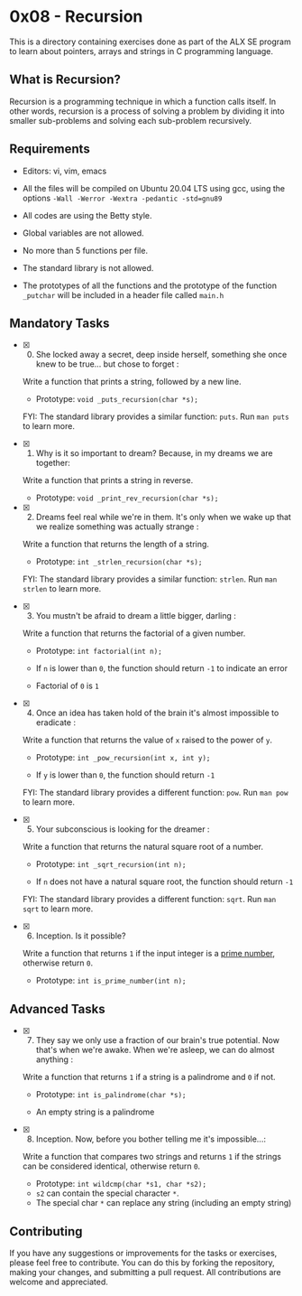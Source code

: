 # 0x08 - Recursion

This is a directory containing exercises done as part of the ALX SE program to learn about pointers, arrays and strings in C programming language.

## What is Recursion?

Recursion is a programming technique in which a function calls itself. In other words, recursion is a process of solving a problem by dividing it into smaller sub-problems and solving each sub-problem recursively.

## Requirements

-   Editors: vi, vim, emacs
    
-   All the files will be compiled on Ubuntu 20.04 LTS using gcc, using the options  `-Wall -Werror -Wextra -pedantic -std=gnu89`
    
-   All codes are using the Betty style.
    
-   Global variables are not allowed.
    
-   No more than 5 functions per file.
    
-   The standard library is not allowed.

-   The prototypes of all the functions and the prototype of the function  `_putchar`  will be included in a header file called  `main.h`
    

## Mandatory Tasks

- [x] 0. She locked away a secret, deep inside herself, something she once knew to be true... but chose to forget : 

	Write a function that prints a string, followed by a new line.

	-   Prototype:  `void _puts_recursion(char *s);`

	FYI: The standard library provides a similar function:  `puts`. Run  `man puts`  to learn more.

- [x] 1. Why is it so important to dream? Because, in my dreams we are together: 

	Write a function that prints a string in reverse.

	-   Prototype:  `void _print_rev_recursion(char *s);`

- [x] 2. Dreams feel real while we're in them. It's only when we wake up that we realize something was actually strange : 

	Write a function that returns the length of a string.

	-   Prototype:  `int _strlen_recursion(char *s);`

	FYI: The standard library provides a similar function:  `strlen`. Run  `man strlen`  to learn more.

- [x] 3. You mustn't be afraid to dream a little bigger, darling : 

	Write a function that returns the factorial of a given number.

	-   Prototype:  `int factorial(int n);`  
	    
	-   If  `n`  is lower than  `0`, the function should return  `-1`  to indicate an error  
	    
	-   Factorial of  `0`  is  `1`
	
- [x] 4. Once an idea has taken hold of the brain it's almost impossible to eradicate :

	Write a function that returns the value of  `x`  raised to the power of  `y`.

	-   Prototype:  `int _pow_recursion(int x, int y);`  
	    
	-   If  `y`  is lower than  `0`, the function should return  `-1`

	FYI: The standard library provides a different function:  `pow`. Run  `man pow`  to learn more.
	
- [x] 5. Your subconscious is looking for the dreamer : 

	Write a function that returns the natural square root of a number.

	-   Prototype:  `int _sqrt_recursion(int n);`  
	    
	-   If  `n`  does not have a natural square root, the function should return  `-1`

	FYI: The standard library provides a different function:  `sqrt`. Run  `man sqrt`  to learn more.
	
- [x] 6. Inception. Is it possible?

	Write a function that returns  `1`  if the input integer is a  [prime number](https://intranet.alxswe.com/rltoken/bjG_8Gu-_0rwbYA_tAv2Yw "prime number"), otherwise return  `0`.

	-   Prototype:  `int is_prime_number(int n);`

## Advanced Tasks

- [x] 7. They say we only use a fraction of our brain's true potential. Now that's when we're awake. When we're asleep, we can do almost anything : 

	Write a function that returns  `1`  if a string is a palindrome and  `0`  if not.

	-   Prototype:  `int is_palindrome(char *s);`  
	    
	-   An empty string is a palindrome

- [x] 8. Inception. Now, before you bother telling me it's impossible...: 
	
	Write a function that compares two strings and returns  `1`  if the strings can be considered identical, otherwise return  `0`.

	-   Prototype:  `int wildcmp(char *s1, char *s2);`
	-   `s2`  can contain the special character  `*`.
	-   The special char  `*`  can replace any string (including an empty string)

## Contributing

If you have any suggestions or improvements for the tasks or exercises, please feel free to contribute. You can do this by forking the repository, making your changes, and submitting a pull request. All contributions are welcome and appreciated.
